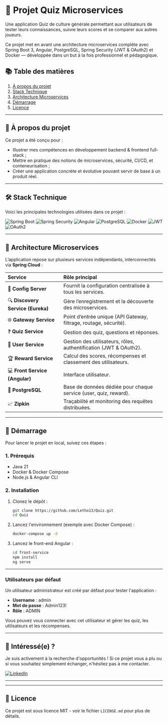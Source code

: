# 🧠 Projet Quiz Microservices

Une application Quiz de culture générale permettant aux utilisateurs de tester leurs connaissances, suivre leurs scores et se comparer aux autres joueurs.

Ce projet met en avant une architecture microservices complète avec Spring Boot 3, Angular, PostgreSQL, Spring Security (JWT & OAuth2) et Docker — développée dans un but à la fois professionnel et pédagogique.

## 📚 Table des matières

1. [À propos du projet](#-à-propos-du-projet)
2. [Stack Technique](#-stack-technique)
3. [Architecture Microservices](#-architecture-microservices)
4. [Démarrage](#-démarrage)
5. [Licence](#-licence)

---

## 🚀 À propos du projet

Ce projet a été conçu pour :

* Illustrer mes compétences en développement backend & frontend full-stack ;
* Mettre en pratique des notions de microservices, sécurité, CI/CD, et conteneurisation ;
* Créer une application concrète et évolutive pouvant servir de base à un produit réel.

---

## 🛠️ Stack Technique

Voici les principales technologies utilisées dans ce projet :

<p align="left">
  <img src="https://img.shields.io/badge/Spring_Boot-6DB33F?style=for-the-badge&logo=spring&logoColor=white" alt="Spring Boot"/>
  <img src="https://img.shields.io/badge/Spring_Security-6DB33F?style=for-the-badge&logo=springsecurity&logoColor=white" alt="Spring Security"/>
  <img src="https://img.shields.io/badge/Angular-DD0031?style=for-the-badge&logo=angular&logoColor=white" alt="Angular"/>
  <img src="https://img.shields.io/badge/PostgreSQL-336791?style=for-the-badge&logo=postgresql&logoColor=white" alt="PostgreSQL"/>
  <img src="https://img.shields.io/badge/Docker-2496ED?style=for-the-badge&logo=docker&logoColor=white" alt="Docker"/>
  <img src="https://img.shields.io/badge/JWT-000000?style=for-the-badge&logo=jsonwebtokens&logoColor=white" alt="JWT"/>
  <img src="https://img.shields.io/badge/OAuth2-2396F3?style=for-the-badge&logo=auth0&logoColor=white" alt="OAuth2"/>
</p>

---

## 🧩 Architecture Microservices

L’application repose sur plusieurs services indépendants, interconnectés via **Spring Cloud** :

| Service | Rôle principal |
| :--- | :--- |
| 🧱 **Config Server** | Fournit la configuration centralisée à tous les services. |
| 🔍 **Discovery Service (Eureka)** | Gère l’enregistrement et la découverte des microservices. |
| 🌐 **Gateway Service** | Point d’entrée unique (API Gateway, filtrage, routage, sécurité). |
| ❓ **Quiz Service** | Gestion des quiz, questions et réponses. |
| 👤 **User Service** | Gestion des utilisateurs, rôles, authentification (JWT & OAuth2). |
| 🏆 **Reward Service** | Calcul des scores, récompenses et classement des utilisateurs. |
| 💻 **Front Service (Angular)** | Interface utilisateur. |
| 🐘 **PostgreSQL** | Base de données dédiée pour chaque service (user, quiz, reward). |
| 📈 **Zipkin** | Traçabilité et monitoring des requêtes distribuées. |

---

## 🏁 Démarrage

Pour lancer le projet en local, suivez ces étapes :

### 1. Prérequis

* Java 21
* Docker & Docker Compose
* Node.js & Angular CLI

### 2. Installation

1.  Clonez le dépôt :
    ```sh
    git clone https://github.com/Letho13/Quiz.git
    cd Quiz
    ```

2.  Lancez l'environnement (exemple avec Docker Compose) :
    ```sh
    docker-compose up -d
    ```

3.  Lancez le front-end Angular :
    ```sh
    cd front-service
    npm install
    ng serve
    ```
---

### Utilisateurs par défaut

Un utilisateur administrateur est créé par défaut pour tester l'application :

- **Username** : admin
- **Mot de passe** : Admin123!
- **Rôle** : ADMIN

Vous pouvez vous connecter avec cet utilisateur et gérer les quiz, les utilisateurs et les récompenses.

---

## 🚀 Intéressé(e) ?

Je suis activement à la recherche d'opportunités ! Si ce projet vous a plu ou si vous souhaitez simplement échanger, n'hésitez pas à me contacter.

[![LinkedIn](https://img.shields.io/badge/LinkedIn-0A66C2?style=for-the-badge&logo=linkedin&logoColor=white)](https://www.linkedin.com/in/th%C3%A9otime-lebreton-5ba87368/)

---

---

## 📄 Licence

Ce projet est sous licence MIT - voir le fichier `LICENSE.md` pour plus de détails.
